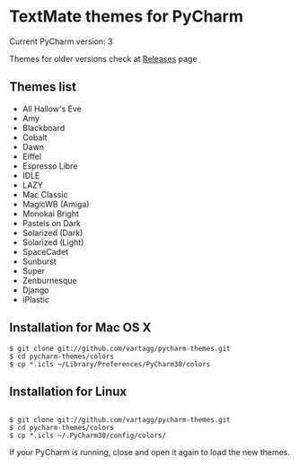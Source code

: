 TextMate themes for PyCharm
===========================

Current PyCharm version: 3

Themes for older versions check at [Releases](https://github.com/d1ffuz0r/pycharm-themes/releases) page

Themes list
-----------

* All Hallow's Eve
* Amy
* Blackboard
* Cobalt
* Dawn
* Eiffel
* Espresso Libre
* IDLE
* LAZY
* Mac Classic
* MagicWB (Amiga)
* Monokai Bright
* Pastels on Dark
* Solarized (Dark)
* Solarized (Light)
* SpaceCadet
* Sunburst
* Super
* Zenburnesque
* Django
* iPlastic

Installation for Mac OS X
-------------------------

```
$ git clone git://github.com/vartagg/pycharm-themes.git
$ cd pycharm-themes/colors
$ cp *.icls ~/Library/Preferences/PyCharm30/colors
```

Installation for Linux
----------------------

```

$ git clone git://github.com/vartagg/pycharm-themes.git
$ cd pycharm-themes/colors
$ cp *.icls ~/.PyCharm30/config/colors/
```

If your PyCharm is running, close and open it again to load the new themes.
